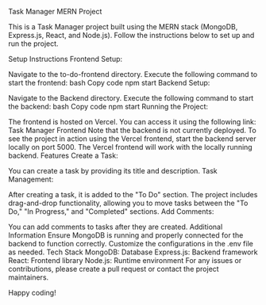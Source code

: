 Task Manager MERN Project


This is a Task Manager project built using the MERN stack (MongoDB, Express.js, React, and Node.js). Follow the instructions below to set up and run the project.

Setup Instructions
Frontend Setup:

Navigate to the to-do-frontend directory.
Execute the following command to start the frontend:
bash
Copy code
npm start
Backend Setup:

Navigate to the Backend directory.
Execute the following command to start the backend:
bash
Copy code
npm start
Running the Project:

The frontend is hosted on Vercel. You can access it using the following link: Task Manager Frontend
Note that the backend is not currently deployed. To see the project in action using the Vercel frontend, start the backend server locally on port 5000. The Vercel frontend will work with the locally running backend.
Features
Create a Task:

You can create a task by providing its title and description.
Task Management:

After creating a task, it is added to the "To Do" section.
The project includes drag-and-drop functionality, allowing you to move tasks between the "To Do," "In Progress," and "Completed" sections.
Add Comments:

You can add comments to tasks after they are created.
Additional Information
Ensure MongoDB is running and properly connected for the backend to function correctly.
Customize the configurations in the .env file as needed.
Tech Stack
MongoDB: Database
Express.js: Backend framework
React: Frontend library
Node.js: Runtime environment
For any issues or contributions, please create a pull request or contact the project maintainers.

Happy coding!
